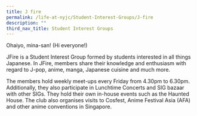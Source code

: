 ```yaml
---
title: J fire
permalink: /life-at-nyjc/Student-Interest-Groups/J-fire
description: ""
third_nav_title: Student Interest Groups
---
```

Ohaiyo, mina-san! (Hi everyone!)

JFire is a Student Interest Group formed by students interested in all things Japanese. In JFire, members share their knowledge and enthusiasm with regard to J-pop, anime, manga, Japanese cuisine and much more.

The members hold weekly meet-ups every Friday from 4.30pm to 6.30pm. Additionally, they also participate in Lunchtime Concerts and SIG bazaar with other SIGs. They hold their own in-house events such as the Haunted House.  The club also organises visits to Cosfest, Anime Festival Asia (AFA) and other anime conventions in Singapore.

